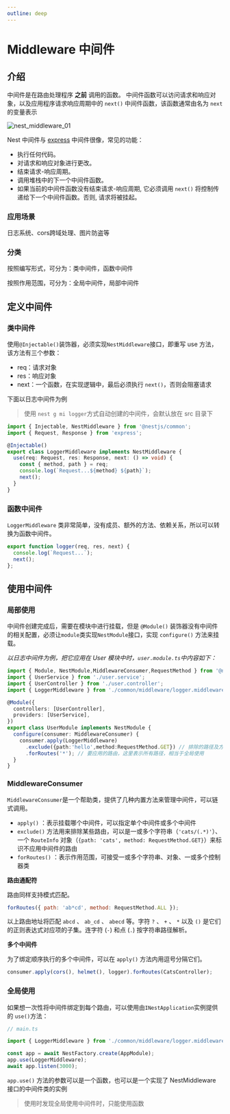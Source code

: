 ```yaml
---
outline: deep
---
```




# Middleware 中间件




## 介绍

中间件是在路由处理程序 **之前** 调用的函数。 中间件函数可以访问请求和响应对象，以及应用程序请求响应周期中的 `next()` 中间件函数，该函数通常由名为 `next` 的变量表示

![nest_middleware_01](../../images/nest/middleware_1.png)

Nest 中间件与 [express](http://expressjs.com/en/guide/using-middleware.html) 中间件很像，常见的功能：

- 执行任何代码。
- 对请求和响应对象进行更改。
- 结束请求-响应周期。
- 调用堆栈中的下一个中间件函数。
- 如果当前的中间件函数没有结束请求-响应周期, 它必须调用 `next()` 将控制传递给下一个中间件函数。否则, 请求将被挂起。



### 应用场景

日志系统、cors跨域处理、图片防盗等

### 分类

按照编写形式，可分为：类中间件，函数中间件

按照作用范围，可分为：全局中间件，局部中间件





## 定义中间件

### 类中间件

使用`@Injectable()`装饰器，必须实现`NestMiddleware`接口，即重写 use 方法，该方法有三个参数：

-  req：请求对象
-  res：响应对象
-  next：一个函数，在实现逻辑中，最后必须执行 `next()`，否则会阻塞请求

下面以日志中间件为例

> 使用 `nest g mi logger`方式自动创建的中间件，会默认放在 src 目录下

```typescript
import { Injectable, NestMiddleware } from '@nestjs/common';
import { Request, Response } from 'express';

@Injectable()
export class LoggerMiddleware implements NestMiddleware {
  use(req: Request, res: Response, next: () => void) {
    const { method, path } = req;
    console.log(`Request...${method} ${path}`);
    next();
  }
}
```



### 函数中间件

 `LoggerMiddleware` 类非常简单，没有成员、额外的方法、依赖关系，所以可以转换为函数中间件。

```typescript
export function logger(req, res, next) {
  console.log(`Request...`);
  next();
};
```



## 使用中间件

### 局部使用

中间件创建完成后，需要在模块中进行挂载，但是 `@Module()` 装饰器没有中间件的相关配置，必须让`module`类实现`NestModule`接口，实现 `configure()` 方法来挂载。

*以日志中间件为例，把它应用在 User 模块中时，`user.module.ts`中内容如下：*

```typescript
import { Module, NestModule,MiddlewareConsumer,RequestMethod } from '@nestjs/common';
import { UserService } from './user.service';
import { UserController } from './user.controller';
import { LoggerMiddleware } from './common/middleware/logger.middleware';

@Module({
  controllers: [UserController],
  providers: [UserService],
})
export class UserModule implements NestModule {
  configure(consumer: MiddlewareConsumer) {
    consumer.apply(LoggerMiddleware)
      .exclude({path:'hello',method:RequestMethod.GET}) // 排除的路径及方法
      .forRoutes('*'); // 要应用的路由，这里表示所有路径，相当于全局使用
  }
}
```



### MiddlewareConsumer

`MiddlewareConsumer`是一个帮助类，提供了几种内置方法来管理中间件，可以链式调用。

- `apply()` ：表示挂载哪个中间件，可以指定单个中间件或多个中间件
- `exclude()` 方法用来排除某些路由，可以是一或多个字符串（`'cats/(.*)'`）、一个 `RouteInfo` 对象（`{path: 'cats', method: RequestMethod.GET}`）来标识不应用中间件的路由
- `forRoutes()` ：表示作用范围，可接受一或多个字符串、对象、一或多个控制器类

**路由通配符**

路由同样支持模式匹配。

```js
forRoutes({ path: 'ab*cd', method: RequestMethod.ALL });
```

以上路由地址将匹配 `abcd` 、 `ab_cd` 、 `abecd` 等。字符 `?` 、 `+` 、 `*` 以及 `()` 是它们的正则表达式对应项的子集。连字符 (`-`) 和点 (`.`) 按字符串路径解析。

**多个中间件**

为了绑定顺序执行的多个中间件，可以在 `apply()` 方法内用逗号分隔它们。

```js
consumer.apply(cors(), helmet(), logger).forRoutes(CatsController);
```



### 全局使用

如果想一次性将中间件绑定到每个路由，可以使用由`INestApplication`实例提供的 `use()`方法：

```typescript
// main.ts

import { LoggerMiddleware } from './common/middleware/logger.middleware';

const app = await NestFactory.create(AppModule);
app.use(LoggerMiddleware);
await app.listen(3000);
```

`app.use()` 方法的参数可以是一个函数，也可以是一个实现了 NestMiddleware 接口的中间件类的实例

> 使用时发现全局使用中间件时，只能使用函数
